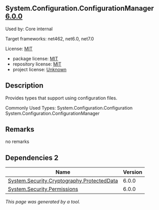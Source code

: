 System.Configuration.ConfigurationManager [6.0.0](https://www.nuget.org/packages/System.Configuration.ConfigurationManager/6.0.0)
--------------------

Used by: Core internal

Target frameworks: net462, net6.0, net7.0

License: [MIT](../../../../licenses/mit) 

- package license: [MIT](https://licenses.nuget.org/MIT) 
- repository license: [MIT](https://github.com/dotnet/runtime) 
- project license: [Unknown](https://dot.net/) 

Description
-----------
Provides types that support using configuration files.

Commonly Used Types:
System.Configuration.Configuration
System.Configuration.ConfigurationManager

Remarks
-----------
no remarks


Dependencies 2
-----------

|Name|Version|
|----------|:----|
|[System.Security.Cryptography.ProtectedData](../../../../packages/nuget.org/system.security.cryptography.protecteddata/6.0.0)|6.0.0|
|[System.Security.Permissions](../../../../packages/nuget.org/system.security.permissions/6.0.0)|6.0.0|

*This page was generated by a tool.*